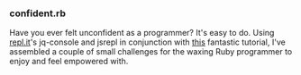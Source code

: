 ### confident.rb ###

Have you ever felt unconfident as a programmer? It's easy to do. Using [repl.it](https://github.com/replit)'s jq-console and jsrepl in conjunction with [this](http://kapteijns.org/2014/03/21/ruby-repl-in-javascript.html) fantastic tutorial, I've assembled a couple of small challenges for the waxing Ruby programmer to enjoy and feel empowered with.
